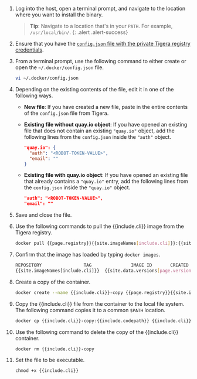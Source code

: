 1. Log into the host, open a terminal prompt, and navigate to the location where
you want to install the binary.

   > **Tip**: Navigate to a location that's in your `PATH`. For example,
   > `/usr/local/bin/`.
   {: .alert .alert-success}

1. Ensure that you have the [`config.json` file with the private Tigera registry credentials](/{{page.version}}/getting-started/#obtain-the-private-registry-credentials).

1. From a terminal prompt, use the following command to either create or open the `~/.docker/config.json` file.

   ```bash
   vi ~/.docker/config.json
   ```

1. Depending on the existing contents of the file, edit it in one of the following ways.

   - **New file**: If you have created a new file, paste in the entire contents of the
   `config.json` file from Tigera.

   - **Existing file without quay.io object**: If you have opened an existing file that does not contain an existing `"quay.io"` object, add the following lines from the `config.json` inside the `"auth"` object.

     ```json
     "quay.io": {
       "auth": "<ROBOT-TOKEN-VALUE>",
       "email": ""
     }
     ```

   - **Existing file with quay.io object**: If you have opened an existing file that already contains a `"quay.io"` entry, add the following lines from the `config.json` inside the `"quay.io"` object.

     ```json
     "auth": "<ROBOT-TOKEN-VALUE>",
     "email": ""
     ```

1. Save and close the file.

1. Use the following commands to pull the {{include.cli}} image from the Tigera
   registry.

   ```bash
   docker pull {{page.registry}}{{site.imageNames[include.cli]}}:{{site.data.versions[page.version].first.components[include.cli].version}}
   ```

1. Confirm that the image has loaded by typing `docker images`.

   ```bash
   REPOSITORY                TAG               IMAGE ID       CREATED         SIZE
   {{site.imageNames[include.cli]}}  {{site.data.versions[page.version].first.components[include.cli].version}}            e07d59b0eb8a   2 minutes ago   42MB
   ```

1. Create a copy of the container.

   ```bash
   docker create --name {{include.cli}}-copy {{page.registry}}{{site.imageNames[include.cli]}}:{{site.data.versions[page.version].first.components[include.cli].version}}
   ```

1. Copy the {{include.cli}} file from the container to the local file system. The following command copies it to a common `$PATH` location.

   ```bash
   docker cp {{include.cli}}-copy:{{include.codepath}} {{include.cli}}
   ```

1. Use the following command to delete the copy of the {{include.cli}} container.

   ```bash
   docker rm {{include.cli}}-copy
   ```

1. Set the file to be executable.

   ```
   chmod +x {{include.cli}}
   ```
